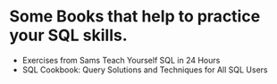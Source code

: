# Some Books that help to practice your SQL skills.

- Exercises from Sams Teach Yourself SQL in 24 Hours
- SQL Cookbook: Query Solutions and Techniques for All SQL Users
